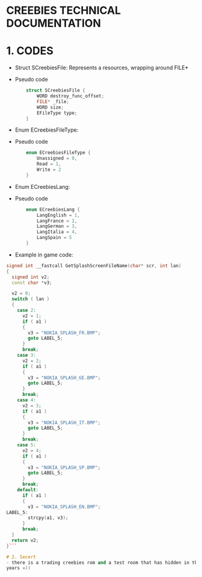 # CREEBIES TECHNICAL DOCUMENTATION

# 1. CODES
- Struct SCreebiesFile: Represents a resources, wrapping around FILE*
- Pseudo code
	```c++
		struct SCreebiesFile {
			WORD destroy_func_offset;
			FILE* _file;
			WORD size;
			EFileType type;
		}
	```
- Enum ECreebiesFileType:
- Pseudo code
	```c++
		enum ECreebiesFileType {
			Unassigned = 0,
			Read = 1,
			Write = 2
		}
	```

- Enum ECreebiesLang:
- Pseudo code
	```c++
		enum ECreebiesLang {
			LangEnglish = 1,
			LangFrance = 2,
			LangGerman = 3,
			LangItalia = 4,
			LangSpain = 5
		}
	```

- Example in game code:
```c++
signed int __fastcall GetSplashScreenFileName(char* scr, int lan)
{
  signed int v2; 
  const char *v3; 

  v2 = 0;
  switch ( lan )
  {
    case 2:
      v2 = 1;
      if ( a1 )
      {
        v3 = "NOKIA_SPLASH_FR.BMP";
        goto LABEL_5;
      }
      break;
    case 3:
      v2 = 2;
      if ( a1 )
      {
        v3 = "NOKIA_SPLASH_GE.BMP";
        goto LABEL_5;
      }
      break;
    case 4:
      v2 = 3;
      if ( a1 )
      {
        v3 = "NOKIA_SPLASH_IT.BMP";
        goto LABEL_5;
      }
      break;
    case 5:
      v2 = 4;
      if ( a1 )
      {
        v3 = "NOKIA_SPLASH_SP.BMP";
        goto LABEL_5;
      }
      break;
    default:
      if ( a1 )
      {
        v3 = "NOKIA_SPLASH_EN.BMP";
LABEL_5:
        strcpy(a1, v3);
      }
      break;
  }
  return v2;
}```

# 2. Secert
- there is a trading creebies rom and a test room that has hidden in the game for
years =))
